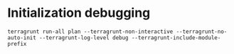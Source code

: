 # Initialization debugging

```
terragrunt run-all plan --terragrunt-non-interactive --terragrunt-no-auto-init --terragrunt-log-level debug --terragrunt-include-module-prefix
```

